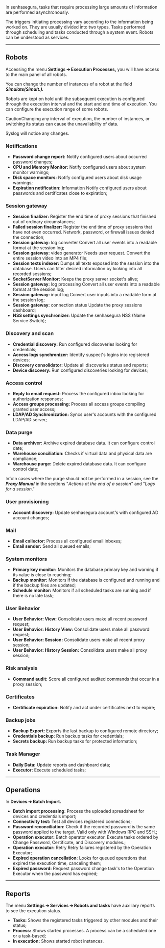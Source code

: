 In senhasegura, tasks that require processing large amounts of information are performed asynchronously.

The triggers initiating processing vary according to the information being worked on. They are usually divided into two types. Tasks performed through scheduling and tasks conducted through a system event. Robots can be understood as services.



---

## Robots

Accessing the menu **Settings ➔ Execution Processes,** you will have access to the main panel of all robots.

You can change the number of instances of a robot at the field ***Simulate(***Simult.***).***

Robots are kept on hold until the subsequent execution is configured through the execution interval and the start and end time of execution. You can configure the execution range of some robots.

CautionChanging any interval of execution, the number of instances, or switching its status can cause the unavailability of data.

Syslog will notice any changes.

### Notifications

* **Password change report:** Notify configured users about occurred password changes;
* **CPU and Memory Monitor:** Notify configured users about system monitor warnings;
* **Disk space monitors:** Notify configured users about disk usage warnings;
* **Expiration notification:** Information Notify configured users about passwords and certificates close to expiration;

### Session gateway

* **Session finalizer:** Register the end time of proxy sessions that finished out of ordinary circumstances;
* **Failed session finalizer:** Register the end time of proxy sessions that have not even occurred. Network, password, or firewall issues denied the connection;
* **Session gateway:** log converter Convert all user events into a readable format at the session log;
* **Session gateway:** video generator Needs user request. Convert the entire session video into an MP4 file;
* **Session texts indexer:** Dumps all texts exposed into the session into the database. Users can filter desired information by looking into all recorded sessions;
* **SocketServer Monitor:** Keeps the proxy server socket's alive;
* **Session gateway:** log processing Convert all user events into a readable format at the session log;
* **Session gateway:** input log Convert user inputs into a readable form at the session log;
* **Session gateway:** connection status Update the proxy sessions dashboard;
* **NSS settings synchronizer:** Update the senhasegura NSS (Name Service Switch);

### Discovery and scan

* **Credential discovery:** Run configured discoveries looking for credentials;
* **Access logs synchronizer:** Identify suspect's logins into registered devices;
* **Discovery consolidator:** Update all discoveries status and reports;
* **Device discovery:** Run configured discoveries looking for devices;

### Access control

* **Reply to email request:** Process the configured inbox looking for authorization responses;
* **Access groups processing:** Process all access groups compiling granted user access;
* **LDAP/AD Synchronization:** Syncs user's accounts with the configured LDAP/AD server;

### Data purge

* **Data archiver:** Archive expired database data. It can configure control date;
* **Warehouse conciliation:** Checks if virtual data and physical data are compliance;
* **Warehouse purge:** Delete expired database data. It can configure control date;

InfoIn cases where the purge should not be performed in a session, see the ***Proxy Manual*** in the sections "*Actions at the end of a session*" and "*Logs for a session*."

### User provisioning

* **Account discovery:** Update senhasegura account's with configured AD account changes;

### Mail

* **Email collector:** Process all configured email inboxes;
* **Email sender:** Send all queued emails;

### System monitors

* **Primary key monitor:** Monitors the database primary key and warning if its value is close to reaching;
* **Backup monitor:** Monitors if the database is configured and running and if the backup files are updated;
* **Schedule monitor:** Monitors if all scheduled tasks are running and if there is no late task;

### User Behavior

* **User Behavior: View:** Consolidate users make all recent password request;
* **User Behavior: History View:** Consolidate users make all password request;
* **User Behavior: Session:** Consolidate users make all recent proxy session;
* **User Behavior: History Session:** Consolidate users make all proxy session;

### Risk analysis

* **Command audit:** Score all configured audited commands that occur in a proxy session;

### Certificates

* **Certificate expiration:** Notify and act under certificates next to expire;

### Backup jobs

* **Backup Export:** Exports the last backup to configured remote directory;
* **Credentials backup:** Run backup tasks for credentials;
* **Secrets backup:** Run backup tasks for protected information;

### Task Manager

* **Daily Data:** Update reports and dashboard data;
* **Executor:** Execute scheduled tasks;



---

## Operations

In **Devices ➔ Batch Import.**

* **Batch import processing:** Process the uploaded spreadsheet for devices and credentials import;
* **Connectivity test:** Test all devices registered connections;
* **Password reconciliation:** Check if the recorded password is the same password applied to the target. Valid only with Windows RPC and SSH.;
* **Operation executor:** Batch operator executor. Execute tasks ordered by Change Password, Certificate, and Discovery modules.;
* **Operation executor:** Retry Retry failures registered by the Operation Executor;
* **Expired operation cancellation:** Looks for queued operations that expired the execution time, canceling them;
* **Expired password:** Request password change task's to the Operation Executor when the password has expired;



---

## Reports

The menu **Settings ➔ Services ➔ Robots and tasks** have auxiliary reports to see the execution status.

* **Tasks:** Shows the registered tasks triggered by other modules and their status;
* **Process:** Shows started processes. A process can be a scheduled one or a task\-based;
* **In execution:** Shows started robot instances.
